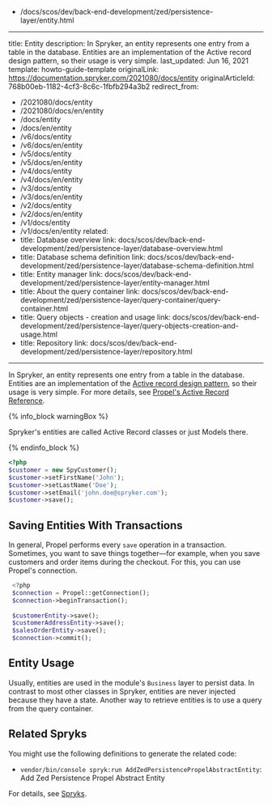   - /docs/scos/dev/back-end-development/zed/persistence-layer/entity.html
---
title: Entity
description: In Spryker, an entity represents one entry from a table in the database. Entities are an implementation of the Active record design pattern, so their usage is very simple.
last_updated: Jun 16, 2021
template: howto-guide-template
originalLink: https://documentation.spryker.com/2021080/docs/entity
originalArticleId: 768b00eb-1182-4cf3-8c6c-1fbfb294a3b2
redirect_from:
  - /2021080/docs/entity
  - /2021080/docs/en/entity
  - /docs/entity
  - /docs/en/entity
  - /v6/docs/entity
  - /v6/docs/en/entity
  - /v5/docs/entity
  - /v5/docs/en/entity
  - /v4/docs/entity
  - /v4/docs/en/entity
  - /v3/docs/entity
  - /v3/docs/en/entity
  - /v2/docs/entity
  - /v2/docs/en/entity
  - /v1/docs/entity
  - /v1/docs/en/entity
related: 
  - title: Database overview
    link: docs/scos/dev/back-end-development/zed/persistence-layer/database-overview.html 
  - title: Database schema definition
    link: docs/scos/dev/back-end-development/zed/persistence-layer/database-schema-definition.html
  - title: Entity manager
    link: docs/scos/dev/back-end-development/zed/persistence-layer/entity-manager.html
  - title: About the query container
    link: docs/scos/dev/back-end-development/zed/persistence-layer/query-container/query-container.html 
  - title: Query objects - creation and usage
    link: docs/scos/dev/back-end-development/zed/persistence-layer/query-objects-creation-and-usage.html
  - title: Repository
    link: docs/scos/dev/back-end-development/zed/persistence-layer/repository.html
---

In Spryker, an entity represents one entry from a table in the database. Entities are an implementation of the [Active record design pattern](https://en.wikipedia.org/wiki/Active_record_pattern), so their usage is very simple. For more details, see [Propel's Active Record Reference](http://propelorm.org/documentation/reference/active-record.html).

{% info_block warningBox %}

Spryker's entities are called Active Record classes or just Models there.

{% endinfo_block %}

```php
<?php
$customer = new SpyCustomer();
$customer->setFirstName('John');
$customer->setLastName('Doe');
$customer->setEmail('john.doe@spryker.com');
$customer->save();
```

## Saving Entities With Transactions

In general, Propel performs every `save` operation in a transaction. Sometimes, you want to save things together—for example, when you save customers and order items during the checkout. For this, you can use Propel's connection.

```php
 <?php
 $connection = Propel::getConnection();
 $connection->beginTransaction();
 
 $customerEntity->save();
 $customerAddressEntity->save();
 $salesOrderEntity->save();
 $connection->commit();
```

## Entity Usage

Usually, entities are used in the module's `Business` layer to persist data. In contrast to most other classes in Spryker, entities are never injected because they have a state. Another way to retrieve entities is to use a query from the query container.

## Related Spryks

You might use the following definitions to generate the related code:

* `vendor/bin/console spryk:run AddZedPersistencePropelAbstractEntity`: Add Zed Persistence Propel Abstract Entity

For details, see [Spryks](/docs/sdk/dev/spryks/spryks.html).
